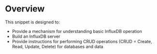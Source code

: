 # Overview

This snippet is designed to:

- Provide a mechanism for understanding basic InfluxDB operation
- Build an InfluxDB server
- Provide instructions for performing CRUD operations (CRUD = Create, Read, Update, Delete) for databases and data
